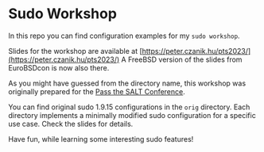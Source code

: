 # Sudo Workshop

In this repo you can find configuration examples for my ```sudo workshop```.

Slides for the workshop are available at [https://peter.czanik.hu/pts2023/](https://peter.czanik.hu/pts2023/) A FreeBSD version of the slides from EuroBSDcon is now also there.

As you might have guessed from the directory name, this workshop was originally prepared for the [Pass the SALT Conference](https://pass-the-salt.org/).

You can find original sudo 1.9.15 configurations in the ```orig``` directory. Each directory implements a minimally modified sudo configuration for a specific use case. Check the slides for details.

Have fun, while learning some interesting sudo features!


